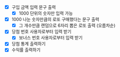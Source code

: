 - [x] 구입 금액 입력 문구 출력
  - [x] 1000 단위의 숫자만 입력 가능
- [x] 1000 나눈 숫자만큼의 로또 구매했다는 문구 출력
  - [x] 그 개수만큼 랜덤으로 6자리 뽑은 로또 출력 (오름차순)
- [x] 당첨 번호 사용자로부터 입력 받기
  - [x] 보너스 번호 사용자로부터 입력 받기
- [x] 당첨 통계 출력하기
- [x] 수익률 출력하기